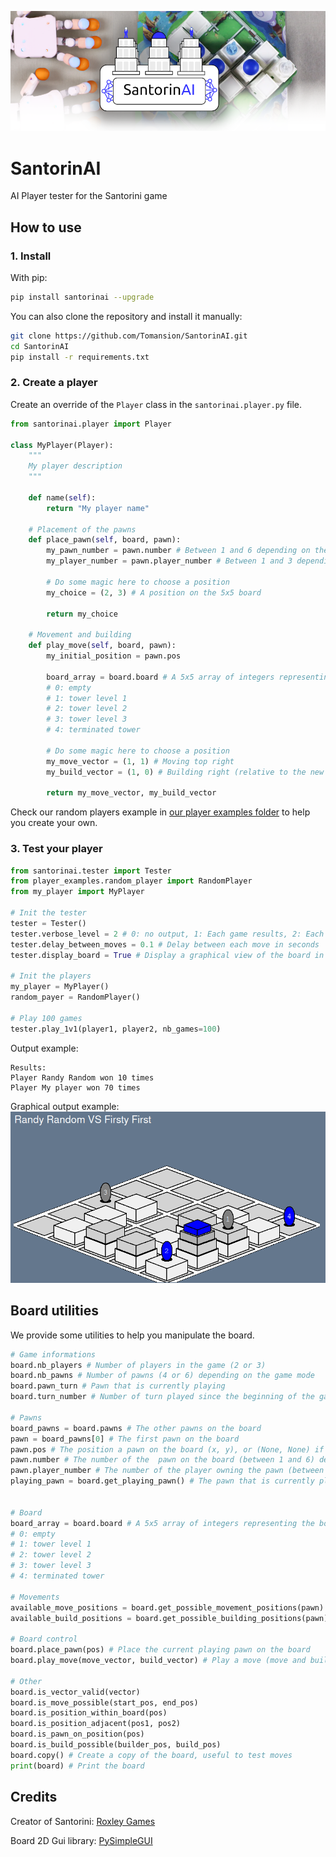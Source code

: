 ![Graphical output example](./images/headban.png)

# SantorinAI
AI Player tester for the Santorini game

## How to use
### 1. Install

With pip:
```bash
pip install santorinai --upgrade
```

You can also clone the repository and install it manually:
```bash
git clone https://github.com/Tomansion/SantorinAI.git
cd SantorinAI
pip install -r requirements.txt
```

### 2. Create a player

Create an override of the `Player` class in the `santorinai.player.py` file.

```python
from santorinai.player import Player

class MyPlayer(Player):
    """
    My player description
    """

    def name(self):
        return "My player name"

    # Placement of the pawns
    def place_pawn(self, board, pawn):
        my_pawn_number = pawn.number # Between 1 and 6 depending on the game mode
        my_player_number = pawn.player_number # Between 1 and 3 depending on the game mode

        # Do some magic here to choose a position
        my_choice = (2, 3) # A position on the 5x5 board

        return my_choice

    # Movement and building
    def play_move(self, board, pawn):
        my_initial_position = pawn.pos

        board_array = board.board # A 5x5 array of integers representing the board
        # 0: empty
        # 1: tower level 1
        # 2: tower level 2
        # 3: tower level 3
        # 4: terminated tower

        # Do some magic here to choose a position
        my_move_vector = (1, 1) # Moving top right
        my_build_vector = (1, 0) # Building right (relative to the new position)

        return my_move_vector, my_build_vector
```

Check our random players example in [our player examples folder](./player_examples/)  to help you create your own.

### 3. Test your player

```python
from santorinai.tester import Tester
from player_examples.random_player import RandomPlayer
from my_player import MyPlayer

# Init the tester
tester = Tester()
tester.verbose_level = 2 # 0: no output, 1: Each game results, 2: Each move summary
tester.delay_between_moves = 0.1 # Delay between each move in seconds
tester.display_board = True # Display a graphical view of the board in a window

# Init the players
my_player = MyPlayer()
random_payer = RandomPlayer()

# Play 100 games
tester.play_1v1(player1, player2, nb_games=100)
```
Output example:
```
Results:
Player Randy Random won 10 times
Player My player won 70 times
```
Graphical output example:
![Graphical output example](./images/board_image.png)

## Board utilities
We provide some utilities to help you manipulate the board.

```python
# Game informations
board.nb_players # Number of players in the game (2 or 3)
board.nb_pawns # Number of pawns (4 or 6) depending on the game mode
board.pawn_turn # Pawn that is currently playing
board.turn_number # Number of turn played since the beginning of the game

# Pawns
board_pawns = board.pawns # The other pawns on the board
pawn = board_pawns[0] # The first pawn on the board
pawn.pos # The position a pawn on the board (x, y), or (None, None) if it is not placed yet
pawn.number # The number of the  pawn on the board (between 1 and 6) depending on the game mode
pawn.player_number # The number of the player owning the pawn (between 1 and 3) depending on the game mode
playing_pawn = board.get_playing_pawn() # The pawn that is currently playing


# Board
board_array = board.board # A 5x5 array of integers representing the board
# 0: empty
# 1: tower level 1
# 2: tower level 2
# 3: tower level 3
# 4: terminated tower

# Movements
available_move_positions = board.get_possible_movement_positions(pawn)
available_build_positions = board.get_possible_building_positions(pawn)

# Board control
board.place_pawn(pos) # Place the current playing pawn on the board
board.play_move(move_vector, build_vector) # Play a move (move and build) with the current playing pawn

# Other
board.is_vector_valid(vector)
board.is_move_possible(start_pos, end_pos)
board.is_position_within_board(pos)
board.is_position_adjacent(pos1, pos2)
board.is_pawn_on_position(pos)
board.is_build_possible(builder_pos, build_pos)
board.copy() # Create a copy of the board, useful to test moves
print(board) # Print the board
```

## Credits

Creator of Santorini: [Roxley Games](https://roxley.com/)

Board 2D Gui library: [PySimpleGUI](https://www.pysimplegui.org/en/latest/)
